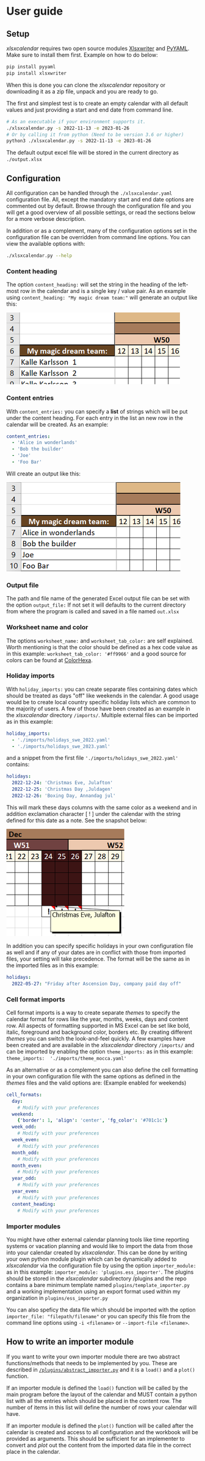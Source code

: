 # User guide

## Setup

*xlsxcalendar* requires two open source modules [Xlsxwriter][xlsxwriter]
and [PyYAML][pyyaml]. Make sure to install them first. Example on how to do
below:

```bash
pip install pyyaml
pip install xlsxwriter
```

When this is done you can clone the *xlsxcalendar* repository or downloading it
as a zip file, unpack and you are ready to go.

The first and simplest test is to create an empty calendar with all default
values and just providing a start and end date from command line.

```bash
# As an executable if your environment supports it.
./xlsxcalendar.py -s 2022-11-13 -e 2023-01-26
# Or by calling it from python (Need to be version 3.6 or higher)
python3 ./xlsxcalendar.py -s 2022-11-13 -e 2023-01-26
```
The default output excel file will be stored in the current directory as
`./output.xlsx`

## Configuration

All configuration can be handled through the `./xlsxcalendar.yaml`
configuration file. All, except the mandatory start and end date
options are commented out by default. Browse through the configuration file
and you will get a good overview of all possible settings, or read the
sections below for a more verbose description.

In addition or as a complement, many of the configuration options set in the
configuration file can be overridden from command line options. You can
view the available options with:

```bash
./xlsxcalendar.py --help
```

### Content heading

The option `content_heading:` will set the string in the heading of the
left-most row in the calendar and is a single key / value pair.
As an example using `content_heading: "My magic dream team:"` will
generate an output like this:

![](./images/content_heading1.png)

### Content entries

With `content_entries:` you can specify a **list** of strings which will be
put under the content heading. For each entry in the list an new row in the
calendar will be created. As an example:

```yaml
content_entries:
  - 'Alice in wonderlands'
  - 'Bob the builder'
  - 'Joe'
  - 'Foo Bar'
```

Will create an output like this:

![](./images/content_rows1.png)


### Output file

The path and file name of the generated Excel output file can be set with
the option `output_file:` If not set it will defaults to the current
directory from where the program is called and saved in a file named
`out.xlsx`

### Worksheet name and color

The options `worksheet_name:` and `worksheet_tab_color:` are self
explained. Worth mentioning is that the color should be defined as a
hex code value as in this example:
`worksheet_tab_color: '#ff9966'` and a good source for colors can
be found at [ColorHexa][colorhexa].

### Holiday imports

With `holiday_imports:` you can create separate files containing dates
which should be treated as days "off" like weekends in the calendar.
A good usage would be to create local country specific holiday lists which are
common to the majority of users. A few of those have been created as an
example in the *xlsxcalendar* directory `/imports/`. Multiple external files
can be imported as in this example:

```yaml
holiday_imports:
  - './imports/holidays_swe_2022.yaml'
  - './imports/holidays_swe_2023.yaml'
```

and a snippet from the first file `'./imports/holidays_swe_2022.yaml'`
contains:

```yaml
holidays:
  2022-12-24: 'Christmas Eve, Julafton'
  2022-12-25: 'Christmas Day ,Juldagen'
  2022-12-26: 'Boxing Day, Annandag jul'
```

This will mark these days columns with the same color as a weekend and
in addition exclamation character [ ! ] under the calendar with the string
defined for this date as a note. See the snapshot below:

![](./images/holiday1.png)

In addition you can specify specific holidays in your own configuration
file as well and if any of your dates are in conflict with those from
imported files, your setting will take precedence. The format will be
the same as in the imported files as in this example:

```yaml
holidays:
  2022-05-27: "Friday after Ascension Day, company paid day off"
```

### Cell format imports

Cell format imports is a way to create separate *themes* to specify the
calendar format for rows like the year, months, weeks, days and content
row. All aspects of formatting supported in MS Excel can be set like
bold, italic, foreground and background color, borders etc.
By creating different *themes* you can switch the look-and-feel quickly.
A few examples have been created and are available in the *xlsxcalendar*
directory `/imports/` and can be imported by enabling the option
`theme_imports:` as in this example: `theme_imports:  './imports/theme_mocca.yaml'`

As an alternative or as a complement you can also define the cell formatting
in your own configuration file with the same options as defined in the
*themes* files and the valid options are: (Example enabled for weekends)

```yaml
cell_formats:
  day:
    # Modify with your preferences
  weekend:
    {'border': 1, 'align': 'center', 'fg_color': '#701c1c'}
  week_odd:
    # Modify with your preferences
  week_even:
    # Modify with your preferences
  month_odd:
    # Modify with your preferences
  month_even:
    # Modify with your preferences
  year_odd:
    # Modify with your preferences
  year_even:
    # Modify with your preferences
  content_heading:
    # Modify with your preferences
```

### Importer modules

You might have other external calendar planning tools like time reporting
systems or vacation planning and would like to import the data from those
into your calendar created by *xlsxcalendar*. This can be done by writing
your own python module plugin which can be dynamically added to *xlsxcalendar*
via the configuration file by using the option `importer_module:` as in
this example: `importer_module: 'plugins.ess_importer'`.
The plugins should be stored in the *xlsxcalendar* subdirectory /plugins
and the repo contains a bare minimum template named
`plugins/template_importer.py` and a working implementation using an
export format used within my organization in `plugins/ess_importer.py`

You can also speficy the data file which should be imported with the option
`importer_file: "filepath/filename"` or you can specify this file from
the command line options using `-i <filename>` or `--import-file <filename>`.

## How to write an importer module

If you want to write your own importer module there are two abstract
functions/methods that needs to be implemented by you. These are described in
[`/plugins/abstract_importer.py`][plugin] and it is a `load()` and a `plot()`
function.

If an importer module is defined the `load()` function will be called by the
main program before the layout of the calendar and MUST contain a python
list with all the entries which should be placed in the content row. The
number of items in this list will define the number of rows your calendar will
have.

If an importer module is defined the `plot()` function will be called after
the calendar is created and access to all configuration and the workbook
will be provided as arguments. This should be sufficient for an implementer
to convert and *plot* out the content from the imported data file in the
correct place in the calendar.

[xlsxwriter]: https://github.com/jmcnamara/XlsxWriter
[pyyaml]: https://github.com/yaml/pyyaml
[colorhexa]: https://www.colorhexa.com/color-names
[plugin]: ../plugins/abstract_importer.py
